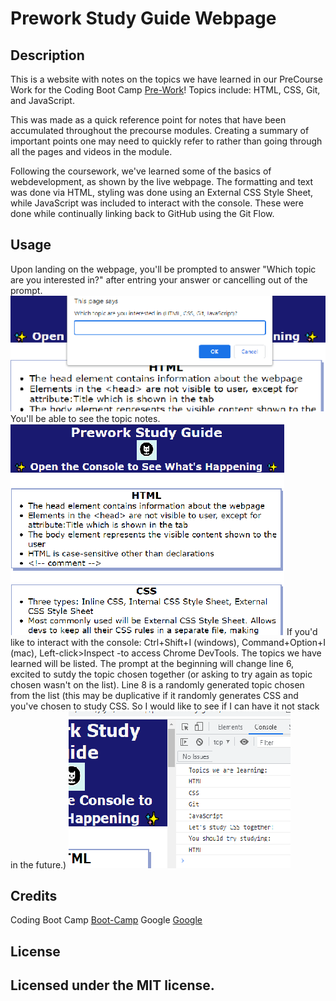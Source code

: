 # Prework Study Guide Webpage

## Description

This is a website with notes on the topics we have learned in our PreCourse Work for the Coding Boot Camp [Pre-Work](https://courses.bootcampspot.com/courses/3172)! 
Topics include: HTML, CSS, Git, and JavaScript.

This was made as a quick reference point for notes that have been accumulated throughout the precourse modules. Creating a summary of important points one may need to quickly refer to rather than going through all the pages and videos in the module. 

Following the coursework, we've learned some of the basics of webdevelopment, as shown by the live webpage. 
The formatting and text was done via HTML, styling was done using an External CSS Style Sheet, while JavaScript was included to interact with the console. These were done while continually linking back to GitHub using the Git Flow.  


## Usage

Upon landing on the webpage, you'll be prompted to answer "Which topic are you interested in?" after entring your answer or cancelling out of the prompt.
![prompt](assets/ws-prompt.png)
You'll be able to see the topic notes. 
![main-page](assets/ws-main.png)
If you'd like to interact with the console: Ctrl+Shift+I (windows), Command+Option+I (mac), Left-click>Inspect -to access Chrome DevTools. 
The topics we have learned will be listed. The prompt at the beginning will change line 6, excited to sutdy the topic chosen together (or asking to try again as topic chosen wasn't on the list). Line 8 is a randomly generated topic chosen from the list (this may be duplicative if it randomly generates CSS and you've chosen to study CSS. So I would like to see if I can have it not stack in the future.) 
![console](assets/ws-console.png)


## Credits

Coding Boot Camp [Boot-Camp](https://courses.bootcampspot.com)
Google [Google](https://www.google.ca/)

## License

Licensed under the MIT license.
---
